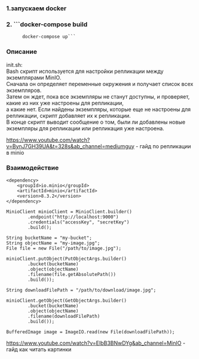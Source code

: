 ### 1.запускаем docker 
### 2. ```docker-compose build
		  docker-compose up```
		  
### Описание 
init.sh:  
Bash скрипт используется для настройки репликации между экземплярами MinIO.  
Сначала он определяет переменные окружения и получает список всех экземпляров.  
Затем он ждет, пока все экземпляры не станут доступны, и проверяет, какие из них уже настроены для репликации,  
а какие нет. Если найдены экземпляры, которые еще не настроены для репликации, скрипт добавляет их к репликации.  
В конце скрипт выводит сообщение о том, были ли добавлены новые экземпляры для репликации или репликация уже настроена.

https://www.youtube.com/watch?v=BynJ7GH39UA&t=328s&ab_channel=mediumguy - гайд по репликации в minio 

### Взаимодействие 

```
<dependency>
    <groupId>io.minio</groupId>
    <artifactId>minio</artifactId>
    <version>8.3.2</version>
</dependency>
```

```
MinioClient minioClient = MinioClient.builder()
        .endpoint("http://localhost:9000")
        .credentials("accessKey", "secretKey")
        .build();
```

```
String bucketName = "my-bucket";
String objectName = "my-image.jpg";
File file = new File("/path/to/image.jpg");

minioClient.putObject(PutObjectArgs.builder()
        .bucket(bucketName)
        .object(objectName)
        .filename(file.getAbsolutePath())
        .build());
```

```
String downloadFilePath = "/path/to/download/image.jpg";

minioClient.getObject(GetObjectArgs.builder()
        .bucket(bucketName)
        .object(objectName)
        .filename(downloadFilePath)
        .build());
```
```
BufferedImage image = ImageIO.read(new File(downloadFilePath));
```

https://www.youtube.com/watch?v=EIbB3BNwDYg&ab_channel=MinIO - гайд как читать картинки
